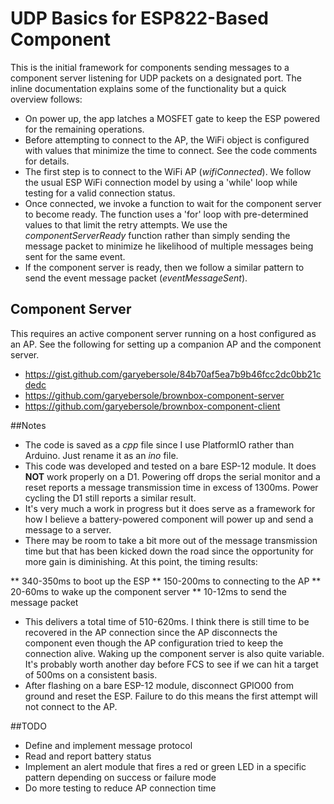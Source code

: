 # UDP Basics for ESP822-Based Component
This is the initial framework for components sending messages to a component
server listening for UDP packets on a designated port. The inline documentation
explains some of the functionality but a quick overview follows:

* On power up, the app latches a MOSFET gate to keep the ESP powered for the remaining
operations.
* Before attempting to connect to the AP, the WiFi object is configured with values that minimize the time to connect. See the code comments for details.
* The first step is to connect to the WiFi AP (*wifiConnected*). We follow the usual ESP WiFi connection model by using a 'while' loop while testing for a valid connection status.
* Once connected, we invoke a function to wait for the component server to become
ready. The function uses a 'for' loop with pre-determined values to that limit the
retry attempts. We use the *componentServerReady* function rather than simply
sending the message packet to minimize he likelihood of multiple messages being
sent for the same event.
* If the component server is ready, then we follow a similar pattern to send
the event message packet  (*eventMessageSent*).

## Component Server
This requires an active component server running on a host configured as an AP.
See the following for setting up a companion AP and the component server.

* https://gist.github.com/garyebersole/84b70af5ea7b9b46fcc2dc0bb21cdedc
* https://github.com/garyebersole/brownbox-component-server
* https://github.com/garyebersole/brownbox-component-client

##Notes

* The code is saved as a *cpp* file since I use PlatformIO rather than Arduino.
Just rename it as an *ino* file.
* This code was developed and tested on a bare ESP-12 module. It does **NOT** work
properly on a D1. Powering off drops the serial monitor and a reset reports a
message transmission time in excess of 1300ms. Power cycling the D1 still reports
a similar result.
* It's very much a work in progress but it does serve as a framework for how I
believe a battery-powered component will power up and send a message to a server.
* There may be room to take a bit more out of the message transmission time but that has
been kicked down the road since the opportunity for more gain is diminishing. At this point, the
timing results:

** 340-350ms to boot up the ESP
** 150-200ms to connecting to the AP
** 20-60ms to wake up the component server
** 10-12ms to send the message packet

* This delivers a total time of 510-620ms. I think there is still time to be
recovered in the AP connection since the AP disconnects the component even
though the AP configuration tried to keep the connection alive. Waking up
the component server is also quite variable. It's probably worth another day before
FCS to see if we can hit a target of 500ms on a consistent basis.
* After flashing on a bare ESP-12 module, disconnect GPIO00 from ground and reset
the ESP. Failure to do this means the first attempt will not connect to the AP.

##TODO

* Define and implement message protocol
* Read and report battery status
* Implement an alert module that fires a red or green LED in a specific
pattern depending on success or failure mode
* Do more testing to reduce AP connection time
